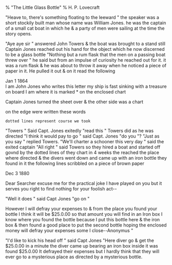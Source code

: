 % "The Little Glass Bottle" 
%  H. P. Lovecraft

        

  

 "Heave to, there's something floating to the leeward " the speaker was a short
stockily built man whose name was William Jones. he was the captain of a small cat boat in which
he & a party of men were sailing at the time the story opens.  

   "Aye aye sir " answered John Towers & the boat was brought to
a stand still Captain Jones reached out his hand for the object which he now discerned to be
a glass bottle  "Nothing but a rum flask that the men on a passing boat threw over "
he said but from an impulse of curiosity he reached out for it. it was a rum flask & he
was about to throw it away when he noticed a piece of paper in it. He pulled it out & on
it read the following  

  Jan 1 1864  
I am John Jones who writes this letter my ship is fast sinking with a treasure on board I am
where it is marked * on the enclosed chart  

  Captain Jones turned the sheet over & the other side was a chart  

          

on the edge were written these words  

    dotted lines represent course we took    

   "Towers " Said Capt. Jones exitedly  "read this " Towers
did as he was directed  "I think it would pay to go " said Capt. Jones  "do you "?
 "Just as you say " replied Towers.  "We'll charter a schooner this very
day " said the exited captain  "All right " said Towers so they hired a boat
and started off govnd by the dotted lines of they chart in 4 weeks the reached the place where
directed & the divers went down and came up with an iron bottle they found in it the following
lines scribbled on a piece of brown paper  

  Dec 3 1880  

Dear Searcher excuse me for the practical joke I have played on you but it serves you right
to find nothing for your foolish act--  

   "Well it does " said Capt Jones  "go on "  

  However I will defray your expenses to & from the place you found your bottle
I think it will be $25.0.00 so that amount you will find in an Iron box I know where you found
the bottle because I put this bottle here & the iron box & then found a good place to
put the second bottle hoping the enclosed money will defray your expenses some I close--Anonymus "  

 "I'd like to kick his head off " said Capt Jones  "Here diver go &
get the $25.0.00 in a minute the diver came up bearing an iron box inside it was found $25.0.00
It defrayed their expenses but I hardly think that they will ever go to a mysterious place as
directed by a mysterious bottle.  
